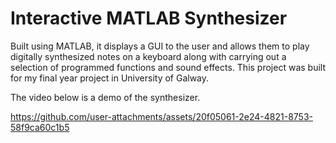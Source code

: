 # Interactive MATLAB Synthesizer

Built using MATLAB, it displays a GUI to the user and allows them to play digitally synthesized notes on a keyboard along with carrying out a selection of programmed functions and sound effects.
This project was built for my final year project in University of Galway.

The video below is a demo of the synthesizer.


https://github.com/user-attachments/assets/20f05061-2e24-4821-8753-58f9ca60c1b5


